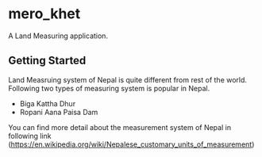 # mero_khet

A Land Measuring application. 

## Getting Started

Land Measruing system of Nepal is quite different from rest of the world.
Following two types of measuring system is popular in Nepal. 
- Biga Kattha Dhur
- Ropani Aana Paisa Dam

You can find more detail about the measurement system of Nepal in following link (https://en.wikipedia.org/wiki/Nepalese_customary_units_of_measurement)
